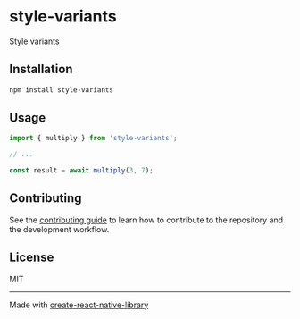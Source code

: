 # style-variants

Style variants

## Installation

```sh
npm install style-variants
```

## Usage

```js
import { multiply } from 'style-variants';

// ...

const result = await multiply(3, 7);
```

## Contributing

See the [contributing guide](CONTRIBUTING.md) to learn how to contribute to the repository and the development workflow.

## License

MIT

---

Made with [create-react-native-library](https://github.com/callstack/react-native-builder-bob)
